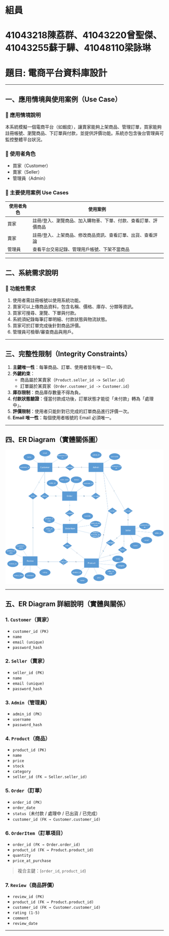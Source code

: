 
組員
===
41043218陳荔群、41043220曾聖傑、41043255蘇于驊、41048110梁詠琳<br>
===
# 題目: 電商平台資料庫設計

---

## 一、應用情境與使用案例（Use Case）

### 🔹 應用情境說明
本系統模擬一個電商平台（如蝦皮），讓賣家能夠上架商品、管理訂單，買家能夠註冊帳號、瀏覽商品、下訂單與付款，並提供評價功能。系統亦包含後台管理員可監控整體平台狀況。

### 🔹 使用者角色
- 買家（Customer）  
- 賣家（Seller）  
- 管理員（Admin）

### 🔹 主要使用案例 Use Cases

| 使用者角色 | 使用案例 |
|------------|-----------|
| 買家       | 註冊/登入、瀏覽商品、加入購物車、下單、付款、查看訂單、評價商品 |
| 賣家       | 註冊/登入、上架商品、修改商品資訊、查看訂單、出貨、查看評論 |
| 管理員     | 查看平台交易記錄、管理用戶帳號、下架不當商品 |

---

## 二、系統需求說明

### 🔹 功能性需求
1. 使用者需註冊帳號以使用系統功能。
2. 賣家可以上傳商品資料，包含名稱、價格、庫存、分類等資訊。
3. 買家可搜尋、瀏覽、下單與付款。
4. 系統須紀錄每筆訂單明細、付款狀態與物流狀態。
5. 買家可於訂單完成後針對商品評價。
6. 管理員可檢舉/審查商品與用戶。

---

## 三、完整性限制（Integrity Constraints）

1. **主鍵唯一性**：每筆商品、訂單、使用者皆有唯一 ID。
2. **外鍵約束**：
   - 商品屬於某賣家（`Product.seller_id -> Seller.id`）
   - 訂單屬於某買家（`Order.customer_id -> Customer.id`）
3. **庫存限制**：商品庫存數量不得為負。
4. **付款狀態驗證**：僅當付款成功後，訂單狀態才能從「未付款」轉為「處理中」。
5. **評價限制**：使用者只能針對已完成的訂單商品進行評價一次。
6. **Email 唯一性**：每個使用者帳號的 Email 必須唯一。

---

## 四、ER Diagram（實體關係圖）

<div align=center> <img src="er dirgam.png"/> </div>

---

## 五、ER Diagram 詳細說明（實體與關係）

### 1. `Customer`（買家）
- `customer_id (PK)`
- `name`
- `email (unique)`
- `password_hash`

### 2. `Seller`（賣家）
- `seller_id (PK)`
- `name`
- `email (unique)`
- `password_hash`

### 3. `Admin`（管理員）
- `admin_id (PK)`
- `username`
- `password_hash`

### 4. `Product`（商品）
- `product_id (PK)`
- `name`
- `price`
- `stock`
- `category`
- `seller_id (FK → Seller.seller_id)`

### 5. `Order`（訂單）
- `order_id (PK)`
- `order_date`
- `status`（未付款 / 處理中 / 已出貨 / 已完成）
- `customer_id (FK → Customer.customer_id)`

### 6. `OrderItem`（訂單項目）
- `order_id (FK → Order.order_id)`
- `product_id (FK → Product.product_id)`
- `quantity`
- `price_at_purchase`
> 複合主鍵：(`order_id`, `product_id`)

### 7. `Review`（商品評價）
- `review_id (PK)`
- `product_id (FK → Product.product_id)`
- `customer_id (FK → Customer.customer_id)`
- `rating (1-5)`
- `comment`
- `review_date`

---

